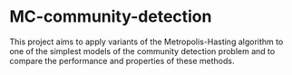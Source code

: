 # MC-community-detection
This project aims to apply variants of the Metropolis-Hasting algorithm to one of the simplest models of the community detection problem and to compare the performance and properties of these methods.

